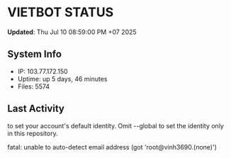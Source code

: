 # VIETBOT STATUS
**Updated**: Thu Jul 10 08:59:00 PM +07 2025

## System Info
- IP: 103.77.172.150
- Uptime: up 5 days, 46 minutes
- Files: 5574

## Last Activity

to set your account's default identity.
Omit --global to set the identity only in this repository.

fatal: unable to auto-detect email address (got 'root@vinh3690.(none)')
